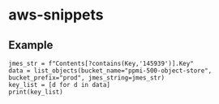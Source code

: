 # aws-snippets

## Example
```
jmes_str = f"Contents[?contains(Key,'145939')].Key"
data = list_objects(bucket_name="ppmi-500-object-store", bucket_prefix="prod", jmes_string=jmes_str)
key_list = [d for d in data]
print(key_list)
```
